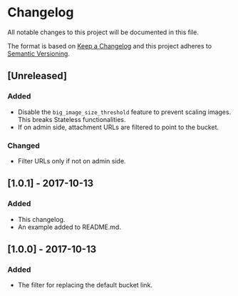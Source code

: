 # Changelog
All notable changes to this project will be documented in this file.

The format is based on [Keep a Changelog](http://keepachangelog.com/en/1.0.0/) and this project adheres to [Semantic Versioning](http://semver.org/spec/v2.0.0.html).

## [Unreleased]

### Added
- Disable the `big_image_size_threshold` feature to prevent scaling images. This breaks Stateless functionalities.
- If on admin side, attachment URLs are filtered to point to the bucket.

### Changed
- Filter URLs only if not on admin side.

## [1.0.1] - 2017-10-13

### Added

- This changelog.
- An example added to README.md.

## [1.0.0] - 2017-10-13

### Added

- The filter for replacing the default bucket link.

